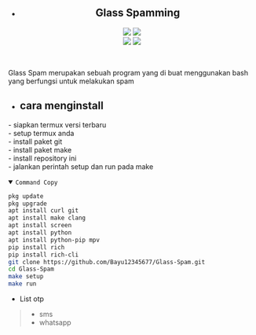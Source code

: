 * <h2 align="center">Glass Spamming</h2>
<p align="center">
  <img src="https://img.shields.io/static/v1?label=language&message=Bourne+Again+Shell&color=green&logo=nano">
  <img src="https://img.shields.io/static/v1?label=Framework&message=Bash+ID&color=green&logo=reddit"><br>
  <img src="https://img.shields.io/github/forks/Bayu12345677/Glass-Spam?logo=git&style=social">
  <img src="https://img.shields.io/github/license/Bayu12345677/Glass-Spam?color=green&logo=apache&style=flat-square">
</p>

<br>

Glass Spam merupakan sebuah program yang di buat menggunakan bash yang berfungsi untuk melakukan spam

- ## cara menginstall
\- siapkan termux versi terbaru<br>
\- setup termux anda<br>
\- install paket git<br>
\- install paket make<br>
\- install repository ini<br>
\- jalankan perintah setup dan run pada make

<details open><summary><code>Command Copy</code></summary>

```bash
pkg update
pkg upgrade
apt install curl git
apt install make clang
apt install screen
apt install python
apt install python-pip mpv
pip install rich
pip install rich-cli
git clone https://github.com/Bayu12345677/Glass-Spam.git
cd Glass-Spam
make setup
make run
```
</details>

- List otp
> - sms<br>
> - whatsapp<br>
